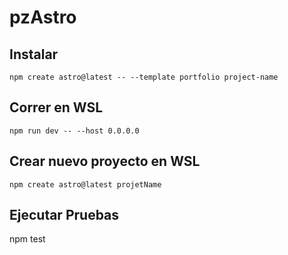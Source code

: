 # pzAstro

## Instalar

`npm create astro@latest -- --template portfolio project-name
`
## Correr en WSL
`npm run dev -- --host 0.0.0.0
`
## Crear nuevo proyecto en WSL

`npm create astro@latest projetName
`
## Ejecutar Pruebas
npm test